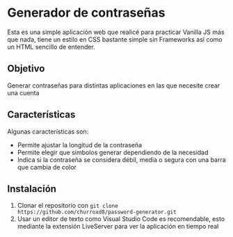 # Generador de contraseñas
Esta es una simple aplicación web que realicé para practicar Vanilla JS más que nada, tiene un estilo en CSS bastante simple sin Frameworks así como un HTML sencillo de entender. 

## Objetivo
Generar contraseñas para distintas aplicaciones en las que necesite crear una cuenta

## Características
Algunas características son:
- Permite ajustar la longitud de la contraseña
- Permite elegir que simbolos generar dependiendo de la necesidad
- Indica si la contraseña se considera débil, media o segura con una barra que cambia de color

## Instalación
1. Clonar el repositorio con `git clone https://github.com/churroxd8/password-generator.git`
2. Usar un editor de texto como Visual Studio Code es recomendable, esto mediante la extensión LiveServer para ver la aplicación en tiempo real
